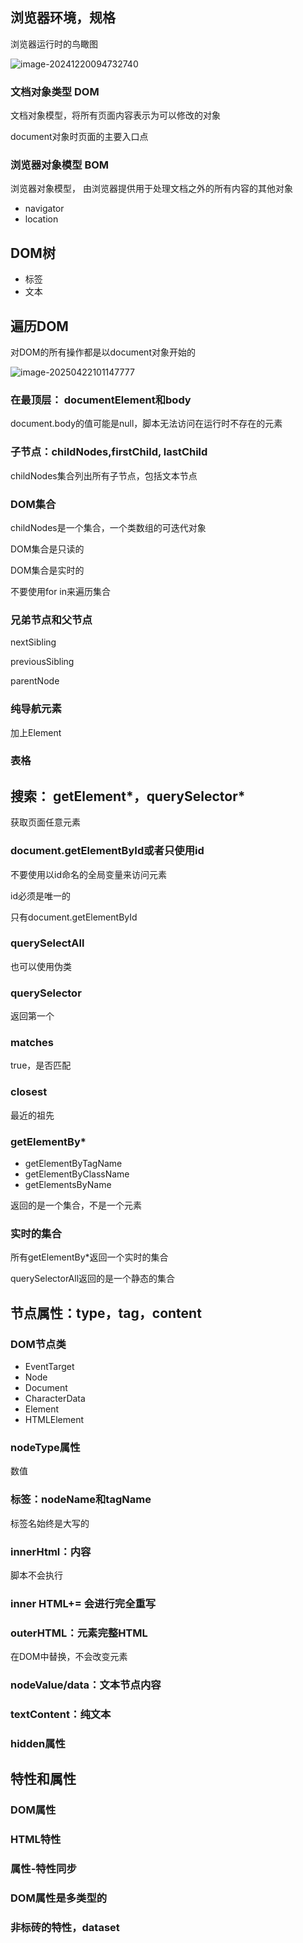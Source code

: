 ## 浏览器环境，规格

浏览器运行时的鸟瞰图

![image-20241220094732740](C:/Users/27019/AppData/Roaming/Typora/typora-user-images/image-20241220094732740.png)

### 文档对象类型 DOM

文档对象模型，将所有页面内容表示为可以修改的对象

document对象时页面的主要入口点



### 浏览器对象模型 BOM

浏览器对象模型， 由浏览器提供用于处理文档之外的所有内容的其他对象

- navigator
- location



## DOM树

- 标签
- 文本

## 遍历DOM

对DOM的所有操作都是以document对象开始的

![image-20250422101147777](https://raw.githubusercontent.com/JoeyXXia/MyPictureData/main/image-20250422101147777.png)

### 在最顶层： documentElement和body

document.body的值可能是null，脚本无法访问在运行时不存在的元素

### 子节点：childNodes,firstChild, lastChild

childNodes集合列出所有子节点，包括文本节点

### DOM集合

childNodes是一个集合，一个类数组的可迭代对象

DOM集合是只读的

DOM集合是实时的

不要使用for in来遍历集合



### 兄弟节点和父节点

nextSibling

previousSibling

parentNode



### 纯导航元素

加上Element

### 表格



## 搜索： getElement*，querySelector*

获取页面任意元素

### document.getElementById或者只使用id

不要使用以id命名的全局变量来访问元素

id必须是唯一的

只有document.getElementById

### querySelectAll

也可以使用伪类

### querySelector

返回第一个

### matches

true，是否匹配

### closest

最近的祖先

### getElementBy*

- getElementByTagName
- getElementByClassName
- getElementsByName

返回的是一个集合，不是一个元素

### 实时的集合

所有getElementBy*返回一个实时的集合

querySelectorAll返回的是一个静态的集合



## 节点属性：type，tag，content

### DOM节点类

- EventTarget
- Node
- Document
- CharacterData
- Element
- HTMLElement

### nodeType属性

数值

### 标签：nodeName和tagName

标签名始终是大写的

### innerHtml：内容

脚本不会执行

### inner HTML+= 会进行完全重写

### outerHTML：元素完整HTML

在DOM中替换，不会改变元素

### nodeValue/data：文本节点内容

### textContent：纯文本

### hidden属性



## 特性和属性

### DOM属性

### HTML特性

### 属性-特性同步

### DOM属性是多类型的

### 非标砖的特性，dataset





